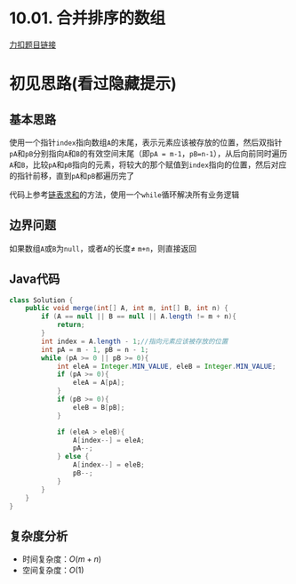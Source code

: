 # 10.01. 合并排序的数组

[力扣题目链接](https://leetcode-cn.com/problems/sorted-merge-lcci/)


# 初见思路(看过隐藏提示)

## 基本思路
使用一个指针`index`指向数组`A`的末尾，表示元素应该被存放的位置，然后双指针`pA`和`pB`分别指向`A`和`B`的有效空间末尾（即`pA = m-1`，`pB=n-1`），从后向前同时遍历`A`和`B`，比较`pA`和`pB`指向的元素，将较大的那个赋值到`index`指向的位置，然后对应的指针前移，直到`pA`和`pB`都遍历完了

代码上参考<a href="../链表篇/02.05. 链表求和.md">链表求和</a>的方法，使用一个`while`循环解决所有业务逻辑

## 边界问题
如果数组`A`或`B`为`null`，或者`A`的长度$\neq$ `m+n`，则直接返回

## Java代码
```java
class Solution {
    public void merge(int[] A, int m, int[] B, int n) {
        if (A == null || B == null || A.length != m + n){
            return;
        }
        int index = A.length - 1;//指向元素应该被存放的位置
        int pA = m - 1, pB = n - 1;
        while (pA >= 0 || pB >= 0){
            int eleA = Integer.MIN_VALUE, eleB = Integer.MIN_VALUE;
            if (pA >= 0){
                eleA = A[pA];
            }
            if (pB >= 0){
                eleB = B[pB];
            }

            if (eleA > eleB){
                A[index--] = eleA;
                pA--;
            } else {
                A[index--] = eleB;
                pB--;
            }
        }
    }
}
```
## 复杂度分析
- 时间复杂度：$O(m+n)$
- 空间复杂度：$O(1)$